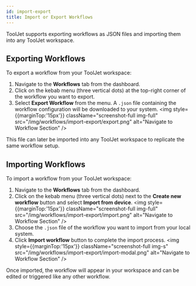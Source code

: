 ```yaml
---
id: import-export
title: Import or Export Workflows
---
```


ToolJet supports exporting workflows as JSON files and importing them into any ToolJet workspace.

## Exporting Workflows

To export a workflow from your ToolJet workspace:
1. Navigate to the **Workflows** tab from the dashboard.
2. Click on the kebab menu (three vertical dots) at the top-right corner of the workflow you want to export.
3. Select **Export Workflow** from the menu. A `.json` file containing the workflow configuration will be downloaded to your system.
    <img style={{marginTop:'15px'}} className="screenshot-full img-full" src="/img/workflows/import-export/export.png" alt="Navigate to Workflow Section" />

This file can later be imported into any ToolJet workspace to replicate the same workflow setup.

## Importing Workflows

To import a workflow from your ToolJet workspace:
1. Navigate to the **Workflows** tab from the dashboard.
2. Click on the kebab menu (three vertical dots) next to the **Create new workflow** button and select **Import from device**.
    <img style={{marginTop:'15px'}} className="screenshot-full img-full" src="/img/workflows/import-export/import.png" alt="Navigate to Workflow Section" />
3. Choose the `.json` file of the workflow you want to import from your local system.
4. Click **Import workflow** button to complete the import process.
    <img style={{marginTop:'15px'}} className="screenshot-full img-s" src="/img/workflows/import-export/import-modal.png" alt="Navigate to Workflow Section" />

Once imported, the workflow will appear in your workspace and can be edited or triggered like any other workflow.